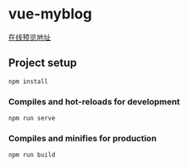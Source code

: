 # vue-myblog

[在线预览地址](http://121.41.11.84/blog)

## Project setup
```
npm install
```

### Compiles and hot-reloads for development
```
npm run serve
```

### Compiles and minifies for production
```
npm run build
```

